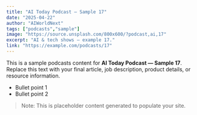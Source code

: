 ```yaml
---
title: "AI Today Podcast — Sample 17"
date: "2025-04-22"
author: "AIWorldNext"
tags: ["podcasts","sample"]
image: "https://source.unsplash.com/800x600/?podcast,ai,17"
excerpt: "AI & tech shows — example 17."
link: "https://example.com/podcasts/17"
---
```


This is a sample podcasts content for **AI Today Podcast — Sample 17**. Replace this text with your final article, job description, product details, or resource information.

- Bullet point 1
- Bullet point 2

> Note: This is placeholder content generated to populate your site.
